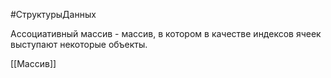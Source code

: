 #СтруктурыДанных 

Ассоциативный массив - массив, в котором в качестве индексов ячеек выступают некоторые объекты.

[[Массив]]